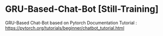 # GRU-Based-Chat-Bot [Still-Training]
GRU-Based Chat-Bot based on Pytorch Documentation Tutorial : https://pytorch.org/tutorials/beginner/chatbot_tutorial.html
